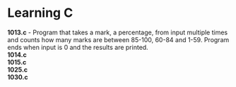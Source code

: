 # Learning C

<b>1013.c</b> - Program that takes a mark, a percentage, from input multiple times and counts how many marks are between 85-100, 60-84 and 1-59. Program ends when input is 0 and the results are printed.<br>
<b>1014.c</b> <br>
<b>1015.c</b> <br>
<b>1025.c</b> <br>
<b>1030.c</b> <br>

